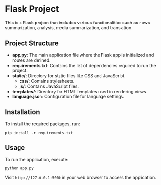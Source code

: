 # Flask Project

This is a Flask project that includes various functionalities such as news summarization, analysis, media summarization, and translation.

## Project Structure

- **app.py**: The main application file where the Flask app is initialized and routes are defined.
- **requirements.txt**: Contains the list of dependencies required to run the project.
- **static/**: Directory for static files like CSS and JavaScript.
  - **css/**: Contains stylesheets.
  - **js/**: Contains JavaScript files.
- **templates/**: Directory for HTML templates used in rendering views.
- **language.json**: Configuration file for language settings.

## Installation

To install the required packages, run:

```
pip install -r requirements.txt
```

## Usage

To run the application, execute:

```
python app.py
```

Visit `http://127.0.0.1:5000` in your web browser to access the application.